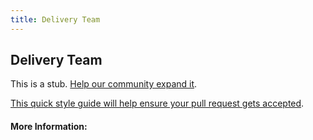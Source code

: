 ```yaml
---
title: Delivery Team
---
```


## Delivery Team

This is a stub. [Help our community expand it](https://github.com/freeCodeCamp/guide-articles/tree/master/articles/Agile/Delivery-Team/index.md).

[This quick style guide will help ensure your pull request gets accepted](https://github.com/freeCodeCamp/guide-articles/blob/master/README.md).

<!-- The article goes here, in GitHub-flavored Markdown. Feel free to add YouTube videos, images, and CodePen/JSBin embeds  -->

#### More Information:
<!-- Please add any articles you think might be helpful to read before writing the article -->


